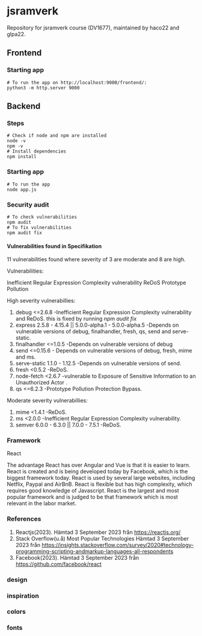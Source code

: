 # jsramverk
Repository for jsramverk course (DV1677), maintained by haco22 and glpa22.

## Frontend

### Starting app
```
# To run the app on http://localhost:9000/frontend/:
python3 -m http.server 9000
```

## Backend

### Steps
```
# Check if node and npm are installed
node -v
npm -v
# Install dependencies
npm install 
```

### Starting app
```
# To run the app
node app.js
```

### Security audit
```
# To check vulnerabilities
npm audit
# To fix vulnerabilities
npm audit fix
```
#### Vulnerabilities found in Specifikation
11 vulnerabilities found where severity of 3 are moderate and 8 are high.

Vulnerabilities:

Inefficient Regular Expression Complexity vulnerability
ReDoS
Prototype Pollution

High severity vulnerabillies:

1. debug  <=2.6.8    -Inefficient Regular Expression Complexity vulnerability and ReDoS.
this is fixed by running <i>npm audit fix</i>
2. express  2.5.8 - 4.15.4 || 5.0.0-alpha.1 - 5.0.0-alpha.5    -Depends on vulnerable versions of debug, finalhandler, fresh, qs, send and serve-static.  
3. finalhandler  <=1.0.5   -Depends on vulnerable versions of debug
4. send  <=0.15.6 - Depends on vulnerable versions of debug, fresh, mime and ms.
5. serve-static  1.1.0 - 1.12.5   -Depends on vulnerable versions of send.
6. fresh  <0.5.2    -ReDoS.
7. node-fetch  <2.6.7   -vulnerable to Exposure of Sensitive Information to an Unauthorized Actor .
8. qs  <=6.2.3    -Prototype Pollution Protection Bypass.

Moderate severity vulnerabillies:
1. mime  <1.4.1   -ReDoS.
2. ms  <2.0.0    -Inefficient Regular Expression Complexity vulnerability.
3. semver  6.0.0 - 6.3.0 || 7.0.0 - 7.5.1   -ReDoS.



### Framework
React

The advantage React has over Angular and Vue is that it is easier to learn.
React is created and is being developed today by Facebook, which is the biggest framework today. React is used by several large websites, including Netflix, Paypal and AirBnB.
React is flexible but has high complexity, which requires good knowledge of Javascript.
React is the largest and most popular framework and is judged to be that framework which is most relevant in the labor market.


### References
1. Reactjs(2023). Hämtad 3 September 2023 från https://reactjs.org/
2. Stack Overflow(u.å) Most Popular Technologies Hämtad 3 September 2023 från https://insights.stackoverflow.com/survey/2020#technology-programming-scripting-andmarkup-languages-all-respondents
3. Facebook(2023). Hämtad 3 September 2023 från https://github.com/facebook/react

### design

### inspiration

### colors

### fonts
